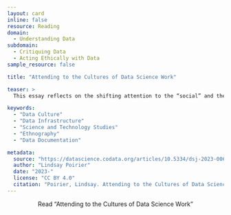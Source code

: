 ```yaml
---
layout: card
inline: false
resource: Reading
domain:
  - Understanding Data
subdomain:
  - Critiquing Data
  - Acting Ethically with Data
sample_resource: false

title: "Attending to the Cultures of Data Science Work"

teaser: >
  This essay reflects on the shifting attention to the “social” and the “cultural” in data science communities. While recently the “social” and the “cultural” have been prioritized in data science discourse, social and cultural concerns that get raised in data science are almost always outwardly focused – applying to the communities that data scientists seek to support more so than more computationally-focused data science communities. I argue that data science communities have a responsibility to attend not only to the cultures that orient the work of domain communities, but also to the cultures that orient their own work. I describe how ethnographic frameworks such as thick description can be enlisted to encourage more reflexive data science work, and I conclude with recommendations for documenting the cultural provenance of data policy and infrastructure.

keywords:
  - "Data Culture"
  - "Data Infrastructure"
  - "Science and Technology Studies"
  - "Ethnography"
  - "Data Documentation"

metadata:
  source: "https://datascience.codata.org/articles/10.5334/dsj-2023-006"
  author: "Lindsay Poirier"
  date: "2023-"
  license: "CC BY 4.0"
  citation: "Poirier, Lindsay. Attending to the Cultures of Data Science Work. no. 1, Apr. 2023, p. 6. datascience.codata.org, https://doi.org/10.5334/dsj-2023-006."
---
```


<div>
  <center>
  <sl-button-group label="Alignment">
  <sl-button href="https://datascience.codata.org/articles/10.5334/dsj-2023-006">Read “Attending to the Cultures of Data Science Work”</sl-button>
  </sl-button-group>
</center>
</div>

<br>

<iframe width="100%" height="1000" src="https://datascience.codata.org/articles/10.5334/dsj-2023-006> </iframe>

